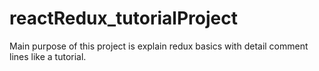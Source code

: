 # reactRedux_tutorialProject
Main purpose of this project is explain redux basics with detail comment lines like a tutorial.
